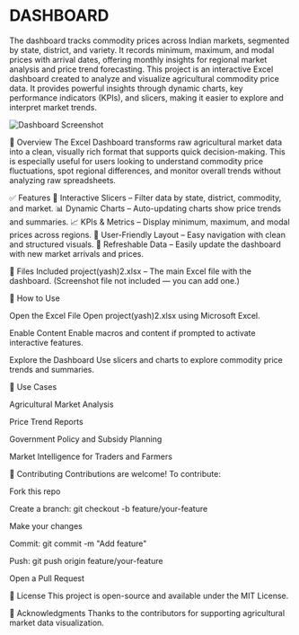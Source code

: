 # DASHBOARD
The dashboard tracks commodity prices across Indian markets, segmented by state, district, and variety. It records minimum, maximum, and modal prices with arrival dates, offering monthly insights for regional market analysis and price trend forecasting.
This project is an interactive Excel dashboard created to analyze and visualize agricultural commodity price data. It provides powerful insights through dynamic charts, key performance indicators (KPIs), and slicers, making it easier to explore and interpret market trends.

![Dashboard Screenshot]((https://github.com/genjitarunkumar/DASHBOARD/blob/main/Screenshot%20(102).png))

🧾 Overview
The Excel Dashboard transforms raw agricultural market data into a clean, visually rich format that supports quick decision-making. This is especially useful for users looking to understand commodity price fluctuations, spot regional differences, and monitor overall trends without analyzing raw spreadsheets.

✅ Features
📌 Interactive Slicers – Filter data by state, district, commodity, and market.
📊 Dynamic Charts – Auto-updating charts show price trends and summaries.
📈 KPIs & Metrics – Display minimum, maximum, and modal prices across regions.
🧩 User-Friendly Layout – Easy navigation with clean and structured visuals.
🔄 Refreshable Data – Easily update the dashboard with new market arrivals and prices.

📁 Files Included
project(yash)2.xlsx – The main Excel file with the dashboard.
(Screenshot file not included — you can add one.)

🚀 How to Use

Open the Excel File
Open project(yash)2.xlsx using Microsoft Excel.

Enable Content
Enable macros and content if prompted to activate interactive features.

Explore the Dashboard
Use slicers and charts to explore commodity price trends and summaries.

📌 Use Cases

Agricultural Market Analysis

Price Trend Reports

Government Policy and Subsidy Planning

Market Intelligence for Traders and Farmers

🤝 Contributing
Contributions are welcome! To contribute:

Fork this repo

Create a branch: git checkout -b feature/your-feature

Make your changes

Commit: git commit -m "Add feature"

Push: git push origin feature/your-feature

Open a Pull Request

📄 License
This project is open-source and available under the MIT License.

🙌 Acknowledgments
Thanks to the contributors for supporting agricultural market data visualization.
